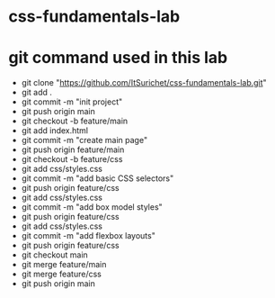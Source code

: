 # css-fundamentals-lab

# git command used in this lab
- git clone "https://github.com/ItSurichet/css-fundamentals-lab.git"
- git add .
- git commit -m "init project"
- git push origin main
- git checkout -b feature/main
- git add index.html
- git commit -m "create main page"
- git push origin feature/main
- git checkout -b feature/css
- git add css/styles.css
- git commit -m "add basic CSS selectors"
- git push origin feature/css
- git add css/styles.css
- git commit -m "add box model styles"
- git push origin feature/css
- git add css/styles.css
- git commit -m "add flexbox layouts"
- git push origin feature/css
- git checkout main
- git merge feature/main
- git merge feature/css
- git push origin main
